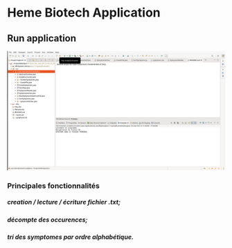 # Heme Biotech Application

## Run application 
![Run BioTech](https://github.com/PaulBisserier/Project_DA_Java_EN_Come_to_the_Rescue_of_a_Java_Application/blob/master/Project02Eclipse/img_doc/run_application.png)

### Principales fonctionnalités

##### creation / lecture / écriture fichier .txt;
##### décompte des occurences;
##### tri des symptomes par ordre alphabétique.




 


